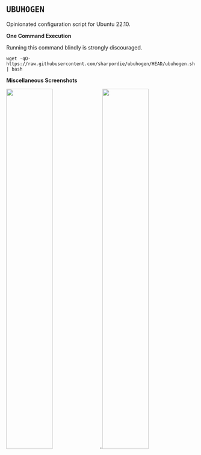 ## <samp>UBUHOGEN</samp>

Opinionated configuration script for Ubuntu 22.10.

**One Command Execution**

Running this command blindly is strongly discouraged.

```shell
wget -qO- https://raw.githubusercontent.com/sharpordie/ubuhogen/HEAD/ubuhogen.sh | bash
```

**Miscellaneous Screenshots**

<img src="https://fakeimg.pl/852x480/273445/fff/?text=‏‏‎ ‎" width="49.5%"/><img src="https://upload.wikimedia.org/wikipedia/commons/c/ca/1x1.png" width="1%"/><img src="https://fakeimg.pl/852x480/273445/fff/?text=‏‏‎ ‎" width="49.5%"/>
